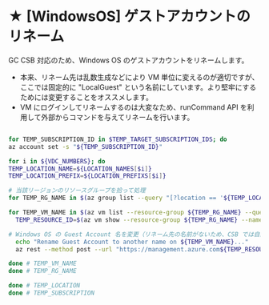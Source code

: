 # ★ [WindowsOS] ゲストアカウントのリネーム

GC CSB 対応のため、Windows OS のゲストアカウントをリネームします。

- 本来、リネーム先は乱数生成などにより VM 単位に変えるのが適切ですが、ここでは固定的に "LocalGuest" という名前にしています。より堅牢にするためには変更することをオススメします。
- VM にログインしてリネームするのは大変なため、runCommand API を利用して外部からコマンドを与えてリネームを行います。

```bash

for TEMP_SUBSCRIPTION_ID in $TEMP_TARGET_SUBSCRIPTION_IDS; do
az account set -s "${TEMP_SUBSCRIPTION_ID}"

for i in ${VDC_NUMBERS}; do
TEMP_LOCATION_NAME=${LOCATION_NAMES[$i]}
TEMP_LOCATION_PREFIX=${LOCATION_PREFIXS[$i]}

# 当該リージョンのリソースグループを拾って処理
for TEMP_RG_NAME in $(az group list --query "[?location == '${TEMP_LOCATION_NAME}' ].name" -o tsv); do

for TEMP_VM_NAME in $(az vm list --resource-group ${TEMP_RG_NAME} --query "[?storageProfile.osDisk.osType=='Windows'].name" -o tsv); do
  TEMP_RESOURCE_ID=$(az vm show --resource-group ${TEMP_RG_NAME} --name ${TEMP_VM_NAME} --query id -o tsv)

# Windows OS の Guest Account 名を変更（リネーム先の名前がないため、CSB では自動補正できない）
  echo "Rename Guest Account to another name on ${TEMP_VM_NAME}..."
  az rest --method post --url "https://management.azure.com${TEMP_RESOURCE_ID}/runCommand?api-version=2018-04-01" --body "{\"commandId\":\"RunPowerShellScript\",\"script\":[\"wmic useraccount where \\\"name='Guest'\\\" rename 'LocalGuest'\"]}"

done # TEMP_VM_NAME
done # TEMP_RG_NAME

done # TEMP_LOCATION
done # TEMP_SUBSCRIPTION

```
